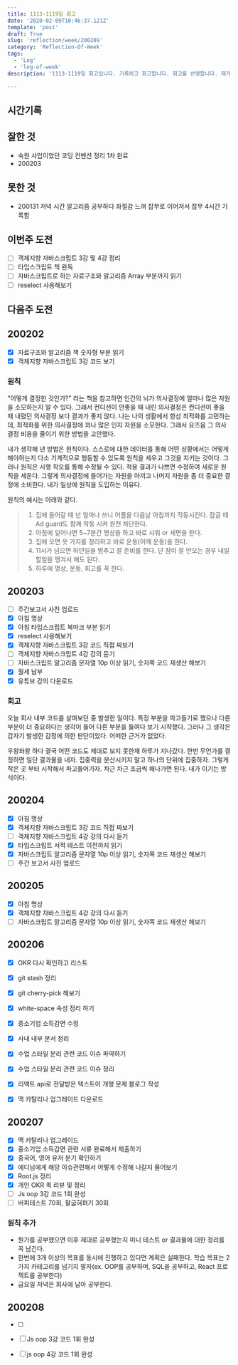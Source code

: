 ```yaml
---
title: 1113-1119일 회고
date: '2020-02-09T10:46:37.121Z'
template: 'post'
draft: True
slug: 'reflection/week/200209'
category: 'Reflection-Of-Week'
tags:
  - 'Log'
  - 'log-of-week'
description: '1113-1119일 회고입니다. 기록하고 회고합니다. 회고를 반영합니다. 제가 자라는 방식입니다.'

---
```


## 시간기록 

## 잘한 것

- 숙원 사업이었던 코딩 컨벤션 정리 1차 완료 
- 200203

## 못한 것

- 200131 저녁 시간 알고리즘 공부하다 좌절감 느껴 잡무로 이어져서 잡무 4시간 기록함 

## 이번주 도전

- [ ] 객체지향 자바스크립트 3강 및 4강 정리
- [ ] 타입스크립트 책 완독  
- [ ] 자바스크립트로 하는 자료구조와 알고리즘 Array 부분까지 읽기 
- [ ] reselect 사용해보기 

## 다음주 도전

## 200202

- [x] 자료구조와 알고리즘 책 숫자형 부분 읽기 
- [x] 객체지향 자바스크립트 3강 코드 보기

### 원칙

"어떻게 결정한 것인가?" 라는 책을 참고하면 인간의 뇌가 의사결정에 얼마나 많은 자원을 소모하는지 알 수 있다. 그래서 컨디션이 안좋을 때 내린 의사결정은 컨디션이 좋을 때 내렸던 의사결정 보다 결과가 좋지 않다. 나는 나의 생활에서 항상 최적화를 고민하는데, 최적화를 위한 의사결정에 꾀나 많은 인지 자원을 소모한다. 그래서 요즈음 그 의사결정 비용을 줄이기 위한 방법을 고안했다. 

내가 생각해 낸 방법은 원칙이다.  스스로에 대한 데이터를 통해 어떤 상황에서는 어떻게 해야하는지 다소 기계적으로 행동할 수 있도록 원칙을 세우고 그것을 지키는 것이다. 그러나 원칙은 시행 착오를 통해 수정될 수 있다. 적용 결과가 나쁘면 수정하여 새로운 원칙을 세운다. 그렇게 의사결정에 들어가는 자원을 아끼고 나머지 자원을 좀 더 중요한 결정에 소비한다.  내가 일상에 원칙을 도입하는 이유다. 

원칙의 예시는 아래와 같다. 

> 1. 집에 들어갈 때 넌 얼마나 쓰니 어플을 다음날 아침까지 작동시킨다. 잠글 때 Ad guard도 함께 작동 시켜 원천 차단한다.
> 2. 아침에 일어나면 5~7분간 명상을 하고 바로 샤워 or 세면을 한다.
> 3. 집에 오면 옷 가지를 정리하고 바로 운동(어깨 운동)을 한다.
> 4. 11시가 넘으면 하던일을 멈추고 잘 준비를 한다. 단 잠이 잘 안오는 경우 내일 할일을 땡겨서 해도 된다.
> 5. 하루에 명상, 운동, 회고를 꼭 한다.

## 200203

- [ ] 주간보고서 사진 업로드 
- [x] 아침 명상
- [x] 아침 타입스크립트 북마크 부분 읽기 
- [x] reselect  사용해보기 
- [x] 객체지향 자바스크립트 3강 코드 직접 짜보기 
- [ ] 객체지향 자바스크립트 4강 강의 듣기 
- [ ] 자바스크립트 알고리즘 문자열 10p 이상 읽기, 숫자쪽 코드 재생산 해보기
- [x] 월세 납부  
- [x] 유튜브 강의 다운로드

### 회고 

오늘 회사 내부 코드를 살펴보던 중 발생한 일이다. 특정 부분을 파고들기로 했으나 다른 부분이 더 중요하다는 생각이 들어 다른 부분을 들여다 보기 시작했다. 그러나 그 생각은 갑자기 발생한 감정에 의한 판단이었다. 어떠한 근거가 없었다. 

우왕좌왕 하다 결국 어떤 코드도 제대로 보지 못한채 하루가 지나갔다. 한번 무언가를 결정하면 일단 결과물을 내자. 집중력을 분산시키지 말고 하나의 단위에 집중하자. 그렇게 작은 곳 부터 시작해서 파고들어가자. 차근 차근 조금씩 해나가면 된다. 내가 이기는 방식이다. 

## 200204

- [x] 아침 명상
- [x] 객체지향 자바스크립트 3강 코드 직접 짜보기 
- [ ] 객체지향 자바스크립트 4강 강의 다시 듣기 
- [x] 타입스크립트 서적 테스트 이전까지 읽기 
- [x] 자바스크립트 알고리즘 문자열 10p 이상 읽기, 숫자쪽 코드 재생산 해보기
- [ ] 주간 보고서 사진 업로드

## 200205

- [x] 아침 명상 
- [x] 객체지향 자바스크립트 4강 강의 다시 듣기 
- [ ] 자바스크립트 알고리즘 문자열 10p 이상 읽기, 숫자쪽 코드 재생산 해보기 

## 200206

- [x] OKR 다시 확인하고 리스트 
- [x] git stash 정리 
- [x] git cherry-pick 해보기 
- [x] white-space 속성 정리 하기 
- [x] 중소기업 소득감면 수정
- [x] 사내 내부 문서 정리
- [x] 수업 스타일 분리 관련 코드 이슈 파악하기
- [x] 수업 스타일 분리 관련 코드 이슈 정리

- [x] 리엑트 api로 전달받은 텍스트이 개행 문제 블로그 작성
- [x] 맥 카탈리나 업그레이드 다운로드 

## 200207

- [x] 맥 카탈리나 업그레이드 
- [x] 중소기업 소득감면 관련 서류 완료해서 제출하기 
- [x] 중국어, 영어 유저 분기 확인하기 
- [x] 에디님에게 해당 이슈관련해서 어떻게 수정해 나갈지 물어보기 
- [x] Root.js 정리
- [x] 개인 OKR 퀵 리뷰 및 정리 
- [ ] Js oop 3강 코드 1회 완성
- [ ] 버피테스트 70회, 팔굽혀펴기 30회

### 원칙 추가 

- 뭔가를 공부했으면 이후 제대로 공부했는지 미니 테스트 or 결과물에 대한 정리를 꼭 남긴다. 
- 한번에 3개 이상의 목표를 동시에 진행하고 있다면 계획은 실패한다. 학습 목표는 2가지 카테고리를 넘기지 말자(ex. OOP를 공부하며, SQL을 공부하고, React 프로젝트를 공부한다)
- 금요일 저녁은 회사에 남아 공부한다. 

## 200208

- [ ] 

- [ ] Js oop 3강 코드 1회 완성
- [ ] js oop 4강 코드 1회 완성